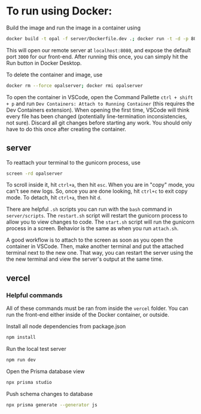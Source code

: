 # To run using Docker:

Build the image and run the image in a container using
```bash
docker build -t opal -f server/Dockerfile.dev .; docker run -t -d -p 8080:8080 -p 3000:3000 --name opal opal
```
This will open our remote server at `localhost:8080`, and expose the default port `3000` for our front-end. After running this once, you can simply hit the Run button in Docker Desktop.

To delete the container and image, use
```bash
docker rm --force opalserver; docker rmi opalserver
```

To open the container in VSCode, open the Command Pallette `ctrl + shift + p` and run `Dev Containers: Attach to Running Container` (this requires the Dev Containers extension). When opening the first time, VSCode will think every file has been changed (potentially line-termination inconsistencies, not sure). Discard all git changes before starting any work. You should only have to do this once after creating the container.

## server

To reattach your terminal to the gunicorn process, use
```bash
screen -rd opalserver
```
To scroll inside it, hit `ctrl+a`, then hit `esc`. When you are in "copy" mode, you can't see new logs. So, once you are done looking, hit `ctrl+c` to exit copy mode. To detach, hit `ctrl+a`, then hit `d`.

There are helpful `.sh` scripts you can run with the `bash` command in `server/scripts`.
The `restart.sh` script will restart the gunicorn process to allow you to view changes to code.
The `start.sh` script will run the gunicorn process in a screen. Behavior is the same as when you run `attach.sh`.

A good workflow is to attach to the screen as soon as you open the container in VSCode. Then, make another terminal and put the attached terminal next to the new one. That way, you can restart the server using the the new terminal and view the server's output at the same time.

## vercel

### Helpful commands
All of these commands must be ran from inside the `vercel` folder. You can run the front-end either inside of the Docker container, or outside.

Install all node dependencies from package.json
```bash
npm install
```
Run the local test server
```bash
npm run dev
```
Open the Prisma database view
```bash
npx prisma studio
```
Push schema changes to database
```bash
npx prisma generate --generator js
```